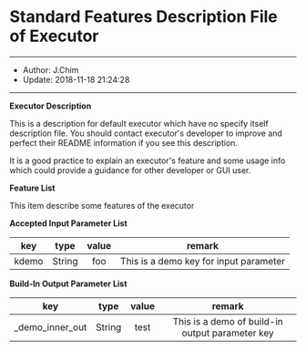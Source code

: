 
# Standard Features Description File of Executor

---

- Author: J.Chim
- Update: 2018-11-18 21:24:28

---

**Executor Description**

This is a description for default executor which have no specify itself description file. You should contact executor's developer to improve and perfect their README information if you see this description.

It is a good practice to explain an executor's feature and some usage info which could provide a guidance for other developer or GUI user.

**Feature List**

This item describe some features of the executor

**Accepted Input Parameter List**

| key | type | value | remark |
| :---: | :---: | :---: | :---: |
| kdemo | String | foo | This is a demo key for input parameter |

**Build-In Output Parameter List**

| key | type | value | remark |
| :---: | :---: | :---: | :---: |
| _demo_inner_out | String | test | This is a demo of build-in output parameter key |
